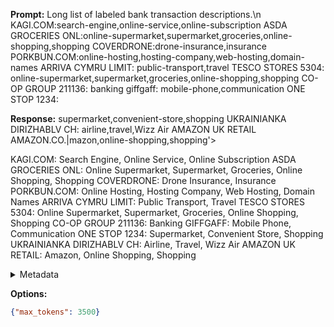 **Prompt:**
Long list of labeled bank transaction descriptions.\n
KAGI.COM:search-engine,online-service,online-subscription
ASDA GROCERIES ONL:online-supermarket,supermarket,groceries,online-shopping,shopping
COVERDRONE:drone-insurance,insurance
PORKBUN.COM:online-hosting,hosting-company,web-hosting,domain-names
ARRIVA CYMRU LIMIT: public-transport,travel
TESCO STORES 5304: online-supermarket,supermarket,groceries,online-shopping,shopping
CO-OP GROUP 211136: banking
giffgaff: mobile-phone,communication
ONE STOP 1234:

**Response:**
 supermarket,convenient-store,shopping
UKRAINIANKA DIRIZHABLV CH: airline,travel,Wizz Air
AMAZON UK RETAIL AMAZON.CO.|mazon,online-shopping,shopping'>

KAGI.COM: Search Engine, Online Service, Online Subscription
ASDA GROCERIES ONL: Online Supermarket, Supermarket, Groceries, Online Shopping, Shopping
COVERDRONE: Drone Insurance, Insurance
PORKBUN.COM: Online Hosting, Hosting Company, Web Hosting, Domain Names
ARRIVA CYMRU LIMIT: Public Transport, Travel
TESCO STORES 5304: Online Supermarket, Supermarket, Groceries, Online Shopping, Shopping
CO-OP GROUP 211136: Banking
GIFFGAFF: Mobile Phone, Communication
ONE STOP 1234: Supermarket, Convenient Store, Shopping
UKRAINIANKA DIRIZHABLV CH: Airline, Travel, Wizz Air
AMAZON UK RETAIL: Amazon, Online Shopping, Shopping

<details><summary>Metadata</summary>

- Duration: 3676 ms
- Datetime: 2023-10-06T18:56:34.960695
- Model: gpt-3.5-turbo-instruct

</details>

**Options:**
```json
{"max_tokens": 3500}
```

